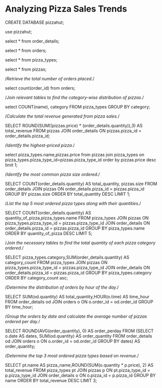 # Analyzing Pizza Sales Trends

CREATE DATABASE pizzahut;

use pizzahut;

select * from order_details;

select * from orders;

select * from pizza_types;

select * from pizzas;

/*Retrieve the total number of orders placed.*/

select count(order_id) from orders;

/*Join relevant tables to find the category-wise distribution of pizzas.*/

select  COUNT(name), category FROM pizza_types GROUP BY category;

/*Calculate the total revenue generated from pizza sales.*/

SELECT ROUND(SUM((pizzas.price) * (order_details.quantity)),3) AS total_revenue FROM pizzas JOIN order_details ON pizzas.pizza_id = order_details.pizza_id;

/*Identify the highest-priced pizza.*/

select pizza_types.name,pizzas.price from pizzas join pizza_types on  pizza_types.pizza_type_id=pizzas.pizza_type_id   order by pizzas.price desc limit 1;

/*Identify the most common pizza size ordered.*/

SELECT COUNT(order_details.quantity) AS total_quantity, pizzas.size FROM order_details JOIN
pizzas ON order_details.pizza_id = pizzas.pizza_id GROUP BY pizzas.size ORDER BY total_quantity DESC LIMIT 1;

/*List the top 5 most ordered pizza types along with their quantities.*/

SELECT COUNT(order_details.quantity) AS quantity_of_pizza,pizza_types.name FROM pizza_types JOIN
pizzas ON pizza_types.pizza_type_id = pizzas.pizza_type_id JOIN order_details ON order_details.pizza_id = pizzas.pizza_id
GROUP BY pizza_types.name ORDER BY quantity_of_pizza DESC LIMIT 5;

/*Join the necessary tables to find the total quantity of each pizza category ordered.*/

SELECT pizza_types.category,SUM(order_details.quantity) AS category_count FROM pizza_types JOIN
pizzas ON pizza_types.pizza_type_id = pizzas.pizza_type_id JOIN order_details ON order_details.pizza_id = pizzas.pizza_id
GROUP BY pizza_types.category ORDER BY category_count asc; 

/*Determine the distribution of orders by hour of the day.*/

SELECT SUM(od.quantity) AS total_quantity,HOUR(o.time) AS time_hour FROM order_details od JOIN
orders o ON o.order_id = od.order_id GROUP BY time_hour;

/*Group the orders by date and calculate the average number of pizzas ordered per day.*/

SELECT ROUND(AVG(order_quantity), 0) AS order_perday FROM (SELECT o.date AS dates, SUM(od.quantity) AS order_quantity
FROM order_details od JOIN orders o ON o.order_id = od.order_id GROUP BY dates) AS order_quantity;

/*Determine the top 3 most ordered pizza types based on revenue.*/

SELECT pt.name AS pizza_name,ROUND(SUM(o.quantity * p.price), 2) AS total_revenue FROM
pizza_types pt JOIN pizzas p ON pt.pizza_type_id = p.pizza_type_id JOIN
order_details o ON o.pizza_id = p.pizza_id GROUP BY name ORDER BY total_revenue DESC LIMIT 3;
 
